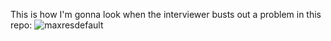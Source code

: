 This is how I'm gonna look when the interviewer busts out a problem in this repo:
![maxresdefault](https://github.com/user-attachments/assets/5cdcb4cc-f2a2-4977-b91b-f00afc78f852)
